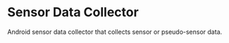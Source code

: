 Sensor Data Collector
===================

Android sensor data collector that collects sensor or pseudo-sensor data. 

